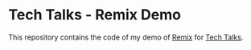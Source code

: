 # Tech Talks - Remix Demo

This repository contains the code of my demo of [Remix](https://remix.run) for [Tech Talks](https://techtalks.pe).